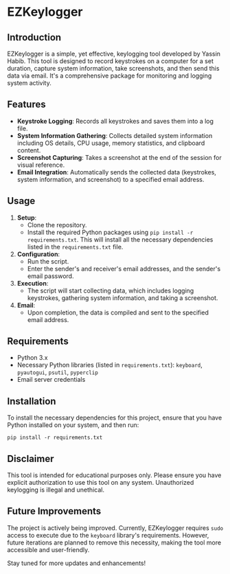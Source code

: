 # EZKeylogger

## Introduction
EZKeylogger is a simple, yet effective, keylogging tool developed by Yassin Habib. This tool is designed to record keystrokes on a computer for a set duration, capture system information, take screenshots, and then send this data via email. It's a comprehensive package for monitoring and logging system activity.

## Features
- **Keystroke Logging**: Records all keystrokes and saves them into a log file.
- **System Information Gathering**: Collects detailed system information including OS details, CPU usage, memory statistics, and clipboard content.
- **Screenshot Capturing**: Takes a screenshot at the end of the session for visual reference.
- **Email Integration**: Automatically sends the collected data (keystrokes, system information, and screenshot) to a specified email address.

## Usage
1. **Setup**:
   - Clone the repository.
   - Install the required Python packages using `pip install -r requirements.txt`. This will install all the necessary dependencies listed in the `requirements.txt` file.
2. **Configuration**:
   - Run the script.
   - Enter the sender's and receiver's email addresses, and the sender's email password.
3. **Execution**:
   - The script will start collecting data, which includes logging keystrokes, gathering system information, and taking a screenshot.
4. **Email**:
   - Upon completion, the data is compiled and sent to the specified email address.

## Requirements
- Python 3.x
- Necessary Python libraries (listed in `requirements.txt`): `keyboard`, `pyautogui`, `psutil`, `pyperclip`
- Email server credentials

## Installation
To install the necessary dependencies for this project, ensure that you have Python installed on your system, and then run:

```
pip install -r requirements.txt
```


## Disclaimer
This tool is intended for educational purposes only. Please ensure you have explicit authorization to use this tool on any system. Unauthorized keylogging is illegal and unethical.

## Future Improvements
The project is actively being improved. Currently, EZKeylogger requires `sudo` access to execute due to the `keyboard` library's requirements. However, future iterations are planned to remove this necessity, making the tool more accessible and user-friendly.

Stay tuned for more updates and enhancements!
